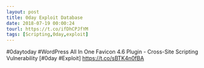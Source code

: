 ```yaml
---
layout: post
title: 0day Exploit Database
date: 2018-07-19 00:00:24
tourl: https://t.co/ifDhCPJfYM
tags: [Scripting,0day,exploit]
---
```

#0daytoday #WordPress All In One Favicon 4.6 Plugin - Cross-Site Scripting Vulnerability [#0day #Exploit] https://t.co/sBTK4n0fBA